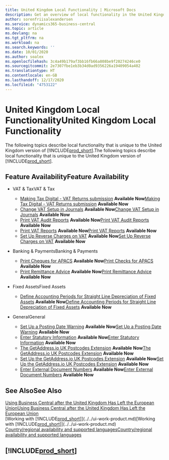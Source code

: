```yaml
---
title: United Kingdom Local Functionality | Microsoft Docs
description: Get an overview of local functionality in the United Kingdom version of Business Central.
author: sorenfriisalexandersen
ms.service: dynamics365-business-central
ms.topic: article
ms.devlang: na
ms.tgt_pltfrm: na
ms.workload: na
ms.search.keywords: ''
ms.date: 10/01/2020
ms.author: soalex
ms.openlocfilehash: 3c4a49b179af3bb16fb66a808be9f20274246ce0
ms.sourcegitcommit: 2e7307fbe1eb3b34d0ad9356226a19409054a402
ms.translationtype: HT
ms.contentlocale: en-GB
ms.lasthandoff: 12/17/2020
ms.locfileid: "4753122"
---
```

# <a name="united-kingdom-local-functionality"></a><span data-ttu-id="20bfa-103">United Kingdom Local Functionality</span><span class="sxs-lookup"><span data-stu-id="20bfa-103">United Kingdom Local Functionality</span></span>

<span data-ttu-id="20bfa-104">The following topics describe local functionality that is unique to the United Kingdom version of [!INCLUDE[prod_short](../../includes/prod_short.md)].</span><span class="sxs-lookup"><span data-stu-id="20bfa-104">The following topics describe local functionality that is unique to the United Kingdom version of [!INCLUDE[prod_short](../../includes/prod_short.md)].</span></span>  

## <a name="feature-availability"></a><span data-ttu-id="20bfa-105">Feature Availability</span><span class="sxs-lookup"><span data-stu-id="20bfa-105">Feature Availability</span></span>

* <span data-ttu-id="20bfa-106">VAT & Tax</span><span class="sxs-lookup"><span data-stu-id="20bfa-106">VAT & Tax</span></span>
    * <span data-ttu-id="20bfa-107">[Making Tax Digital - VAT Returns submission](making-tax-digital-submit-vat-return.md) **Available Now**</span><span class="sxs-lookup"><span data-stu-id="20bfa-107">[Making Tax Digital - VAT Returns submission](making-tax-digital-submit-vat-return.md) **Available Now**</span></span>
    * <span data-ttu-id="20bfa-108">[Change VAT Setup in Journals](how-to-change-vat-setup-in-journals.md) **Available Now**</span><span class="sxs-lookup"><span data-stu-id="20bfa-108">[Change VAT Setup in Journals](how-to-change-vat-setup-in-journals.md) **Available Now**</span></span>
    * <span data-ttu-id="20bfa-109">[Print VAT Audit Reports](how-to-print-vat-audit-reports.md) **Available Now**</span><span class="sxs-lookup"><span data-stu-id="20bfa-109">[Print VAT Audit Reports](how-to-print-vat-audit-reports.md) **Available Now**</span></span>
    * <span data-ttu-id="20bfa-110">[Print VAT Reports](how-to-print-vat-reports.md) **Available Now**</span><span class="sxs-lookup"><span data-stu-id="20bfa-110">[Print VAT Reports](how-to-print-vat-reports.md) **Available Now**</span></span>
    * <span data-ttu-id="20bfa-111">[Set Up Reverse Charges on VAT](how-to-set-up-reverse-charges-on-vat.md) **Available Now**</span><span class="sxs-lookup"><span data-stu-id="20bfa-111">[Set Up Reverse Charges on VAT](how-to-set-up-reverse-charges-on-vat.md) **Available Now**</span></span>

* <span data-ttu-id="20bfa-112">Banking & Payments</span><span class="sxs-lookup"><span data-stu-id="20bfa-112">Banking & Payments</span></span>
    * <span data-ttu-id="20bfa-113">[Print Cheques for APACS](how-to-print-checks-for-apacs.md) **Available Now**</span><span class="sxs-lookup"><span data-stu-id="20bfa-113">[Print Checks for APACS](how-to-print-checks-for-apacs.md) **Available Now**</span></span>
    * <span data-ttu-id="20bfa-114">[Print Remittance Advice](how-to-print-remittance-advice.md) **Available Now**</span><span class="sxs-lookup"><span data-stu-id="20bfa-114">[Print Remittance Advice](how-to-print-remittance-advice.md) **Available Now**</span></span>

* <span data-ttu-id="20bfa-115">Fixed Assets</span><span class="sxs-lookup"><span data-stu-id="20bfa-115">Fixed Assets</span></span>
    * <span data-ttu-id="20bfa-116">[Define Accounting Periods for Straight Line Depreciation of Fixed Assets](how-to-define-accounting-periods-for-straight-line-depreciation-of-fixed-assets.md) **Available Now**</span><span class="sxs-lookup"><span data-stu-id="20bfa-116">[Define Accounting Periods for Straight Line Depreciation of Fixed Assets](how-to-define-accounting-periods-for-straight-line-depreciation-of-fixed-assets.md) **Available Now**</span></span>

* <span data-ttu-id="20bfa-117">General</span><span class="sxs-lookup"><span data-stu-id="20bfa-117">General</span></span>
    * <span data-ttu-id="20bfa-118">[Set Up a Posting Date Warning](how-to-set-up-a-posting-date-warning.md) **Available Now**</span><span class="sxs-lookup"><span data-stu-id="20bfa-118">[Set Up a Posting Date Warning](how-to-set-up-a-posting-date-warning.md) **Available Now**</span></span>
    * <span data-ttu-id="20bfa-119">[Enter Statutory Information](how-to-enter-statutory-information.md) **Available Now**</span><span class="sxs-lookup"><span data-stu-id="20bfa-119">[Enter Statutory Information](how-to-enter-statutory-information.md) **Available Now**</span></span>
    * <span data-ttu-id="20bfa-120">[The GetAddress.io UK Postcodes Extension](ui-extensions-getaddressio.md) **Available Now**</span><span class="sxs-lookup"><span data-stu-id="20bfa-120">[The GetAddress.io UK Postcodes Extension](ui-extensions-getaddressio.md) **Available Now**</span></span>
    * <span data-ttu-id="20bfa-121">[Set Up the GetAddress.io UK Postcodes Extension](uk-setup-postal-code-service.md) **Available Now**</span><span class="sxs-lookup"><span data-stu-id="20bfa-121">[Set Up the GetAddress.io UK Postcodes Extension](uk-setup-postal-code-service.md) **Available Now**</span></span>
    * <span data-ttu-id="20bfa-122">[Enter External Document Numbers](how-to-enter-external-document-numbers.md) **Available Now**</span><span class="sxs-lookup"><span data-stu-id="20bfa-122">[Enter External Document Numbers](how-to-enter-external-document-numbers.md) **Available Now**</span></span>

## <a name="see-also"></a><span data-ttu-id="20bfa-123">See Also</span><span class="sxs-lookup"><span data-stu-id="20bfa-123">See Also</span></span>

[<span data-ttu-id="20bfa-124">Using Business Central after the United Kingdom Has Left the European Union</span><span class="sxs-lookup"><span data-stu-id="20bfa-124">Using Business Central after the United Kingdom Has Left the European Union</span></span>](united-kingdom-leaving-eu.md)  
<span data-ttu-id="20bfa-125">[Working with [!INCLUDE[prod_short](../../includes/prod_short.md)]](../../ui-work-product.md)</span><span class="sxs-lookup"><span data-stu-id="20bfa-125">[Working with [!INCLUDE[prod_short](../../includes/prod_short.md)]](../../ui-work-product.md)</span></span>  
[<span data-ttu-id="20bfa-126">Country/regional availability and supported languages</span><span class="sxs-lookup"><span data-stu-id="20bfa-126">Country/regional availability and supported languages</span></span>](/dynamics365/business-central/dev-itpro/compliance/apptest-countries-and-translations)  

## [!INCLUDE[prod_short](../../includes/free_trial_md.md)]  
